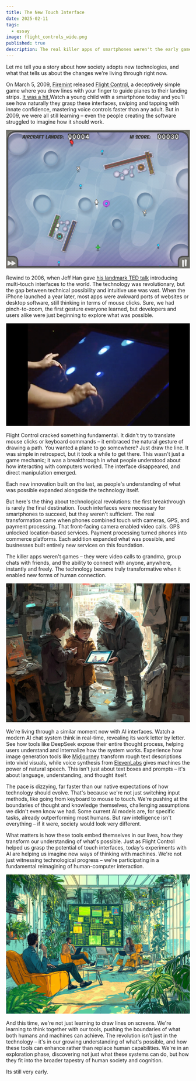 ```yaml
---
title: The New Touch Interface
date: 2025-02-11
tags:
  - essay
image: flight_controls_wide.png
published: true
description: The real killer apps of smartphones weren't the early games but became things like group chats and video calls that fundamentally changed how we communicate. Similarly, while we're currently amazed by AI's capabilities, we're still discovering how these tools will meaningfully integrate into our lives.
---
```

Let me tell you a story about how society adopts new technologies, and what that tells us about the changes we're living through right now.

On March 5, 2009, [Firemint](https://en.wikipedia.org/wiki/Firemint)  released [Flight Control](https://en.wikipedia.org/wiki/Flight_Control_(video_game)), a deceptively simple game where you drew lines with your finger to guide planes to their landing strips. [It was a hit.](https://www.ign.com/articles/2009/03/31/flight-control-iphone-review)Watch a young child with a smartphone today and you'll see how naturally they grasp these interfaces, swiping and tapping with innate confidence, mastering voice controls faster than any adult. But in 2009, we were all still learning – even the people creating the software struggled to imagine how it should work.

![](../assets/flight_control_screenshot%201.png)

Rewind to 2006, when Jeff Han gave [his landmark TED talk](https://www.ted.com/talks/jeff_han_the_radical_promise_of_the_multi_touch_interface) introducing multi-touch interfaces to the world. The technology was revolutionary, but the gap between technical possibility and intuitive use was vast. When the iPhone launched a year later, most apps were awkward ports of websites or desktop software, still thinking in terms of mouse clicks. Sure, we had pinch-to-zoom, the first gesture everyone learned, but developers and users alike were just beginning to explore what was possible.

![](../assets/Screenshot%202025-02-11%20at%208.56.45%20AM.png)

Flight Control cracked something fundamental. It didn't try to translate mouse clicks or keyboard commands – it embraced the natural gesture of drawing a path. You wanted a plane to go somewhere? Just draw the line. It was simple in retrospect, but it took a while to get there.  This wasn't just a game mechanic; it was a breakthrough in what people understood about how interacting with computers worked. The interface disappeared, and direct manipulation emerged. 

Each new innovation built on the last, as people's understanding of what was possible expanded alongside the technology itself.

But here's the thing about technological revolutions: the first breakthrough is rarely the final destination. Touch interfaces were necessary for smartphones to succeed, but they weren't sufficient. The real transformation came when phones combined touch with cameras, GPS, and payment processing. That front-facing camera enabled video calls. GPS unlocked location-based services. Payment processing turned phones into commerce platforms. Each addition expanded what was possible, and businesses built entirely new services on this foundation.

The killer apps weren't games – they were video calls to grandma, group chats with friends, and the ability to connect with anyone, anywhere, instantly and freely. The technology became truly transformative when it enabled new forms of human connection.

![](../assets/talking_with_grandma.png)

We're living through a similar moment now with AI interfaces. Watch a modern AI chat system think in real-time, revealing its work letter by letter. See how tools like DeepSeek expose their entire thought process, helping users understand and internalize how the system works. Experience how image generation tools like [Midjourney](https://www.midjourney.com/) transform rough text descriptions into vivid visuals, while voice synthesis from [ElevenLabs](https://elevenlabs.io/) gives machines the power of natural speech. This isn't just about text boxes and prompts – it's about language, understanding, and thought itself.

The pace is dizzying, far faster than our native expectations of how technology should evolve. That's because we're not just switching input methods, like going from keyboard to mouse to touch. We're pushing at the boundaries of thought and knowledge themselves, challenging assumptions we didn't even know we had. Some current AI models are, for specific tasks, already outperforming most humans. But raw intelligence isn't everything – if it were, society would look very different.

What matters is how these tools embed themselves in our lives, how they transform our understanding of what's possible. Just as Flight Control helped us grasp the potential of touch interfaces, today's experiments with AI are helping us imagine new ways of thinking with machines. We're not just witnessing technological progress – we're participating in a fundamental reimagining of human-computer interaction.

![](../assets/solar_connection.png)

And this time, we're not just learning to draw lines on screens. We're learning to think together with our tools, pushing the boundaries of what both humans and machines can achieve. The revolution isn't just in the technology – it's in our growing understanding of what's possible, and how these tools can enhance rather than replace human capabilities. We're in an exploration phase, discovering not just what these systems can do, but how they fit into the broader tapestry of human society and cognition.

Its still very early.
